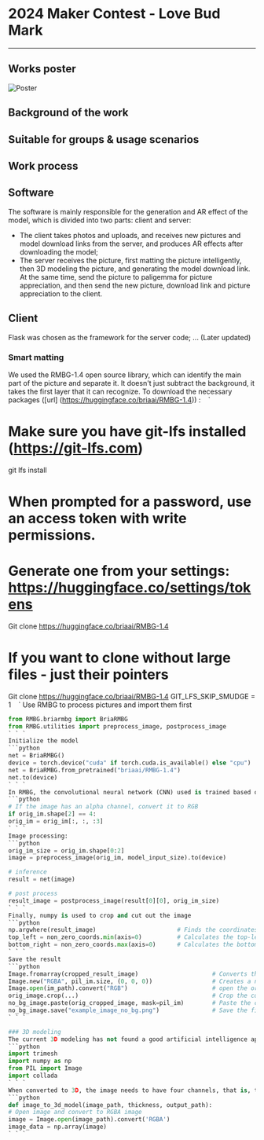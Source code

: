 # 2024 Maker Contest - Love Bud Mark
---

## Works poster
![Poster](6001716566639_.pic_hd.jpg)

## Background of the work

## Suitable for groups & usage scenarios

## Work process
## Software
The software is mainly responsible for the generation and AR effect of the model, which is divided into two parts: client and server:
- The client takes photos and uploads, and receives new pictures and model download links from the server, and produces AR effects after downloading the model;
- The server receives the picture, first matting the picture intelligently, then 3D modeling the picture, and generating the model download link. At the same time, send the picture to paligemma for picture appreciation, and then send the new picture, download link and picture appreciation to the client.

## Client
Flask was chosen as the framework for the server code;
... (Later updated)

### Smart matting
We used the RMBG-1.4 open source library, which can identify the main part of the picture and separate it. It doesn't just subtract the background, it takes the first layer that it can recognize.
To download the necessary packages ([url] (https://huggingface.co/briaai/RMBG-1.4)) :
` ` `
# Make sure you have git-lfs installed (https://git-lfs.com)
git lfs install

# When prompted for a password, use an access token with write permissions.
# Generate one from your settings: https://huggingface.co/settings/tokens
Git clone https://huggingface.co/briaai/RMBG-1.4

# If you want to clone without large files - just their pointers
Git clone https://huggingface.co/briaai/RMBG-1.4 GIT_LFS_SKIP_SMUDGE = 1
` ` `
Use RMBG to process pictures and import them first
```python
from RMBG.briarmbg import BriaRMBG
from RMBG.utilities import preprocess_image, postprocess_image
` ` `
Initialize the model
```python
net = BriaRMBG()                                                             # Instantiate the background removal model.
device = torch.device("cuda" if torch.cuda.is_available() else "cpu")        # Detects if there is a GPU available, if so use the GPU, otherwise use the CPU.
net = BriaRMBG.from_pretrained("briaai/RMBG-1.4")                            # Load pre-trained background removal model.
net.to(device)                                                               # Moves the model to the specified device (GPU or CPU).
` ` `
In RMBG, the convolutional neural network (CNN) used is trained based on RGB images, so it only expects the picture to have three channels: R, G and B. If the number of channels is greater than 3 and 4 (A), it will produce errors, so we need to first determine the number of channels in the picture and fix it as a three-channel picture.
```python
# If the image has an alpha channel, convert it to RGB
if orig_im.shape[2] == 4:
orig_im = orig_im[:, :, :3]
` ` `
Image processing:
```python
orig_im_size = orig_im.shape[0:2]
image = preprocess_image(orig_im, model_input_size).to(device)

# inference
result = net(image)

# post process
result_image = postprocess_image(result[0][0], orig_im_size)
` ` `
Finally, numpy is used to crop and cut out the image
```python
np.argwhere(result_image)                       # Finds the coordinates of all non-zero pixels in the resulting image.
top_left = non_zero_coords.min(axis=0)          # Calculates the top-left coordinates of the non-zero pixel region.
bottom_right = non_zero_coords.max(axis=0)      # Calculates the bottom-right coordinates of the non-zero pixel region.
` ` `
Save the result
```python
Image.fromarray(cropped_result_image)                     # Converts the cropped Image to a PIL image.
Image.new("RGBA", pil_im.size, (0, 0, 0))                 # Creates a new transparent background Image.
Image.open(im_path).convert("RGB")                        # open the original Image and make sure it is in RGB format.
orig_image.crop(...)                                      # Crop the corresponding area in the original image.
no_bg_image.paste(orig_cropped_image, mask=pil_im)        # Paste the cropped original image onto the transparent background image, using the removed background image as the mask.
no_bg_image.save("example_image_no_bg.png")               # Save the final image with the background removed.
` ` `

### 3D modeling
The current 3D modeling has not found a good artificial intelligence api, so the first simple processing, through the trimesh library to convert 2d images to 3d models, in fact, the 2d image to increase a little thickness. Finally, export the file to dae using the collada library.
```python
import trimesh
import numpy as np
from PIL import Image
import collada
` ` `
When converted to 3D, the image needs to have four channels, that is, transparency. The significance of transparency is that in image segmentation or background removal tasks, transparency information can help determine which pixels belong to the foreground and which pixels belong to the background and usually only need to deal with the non-transparent part (i.e. the foreground). By checking the value of the Alpha channel, you can easily ignore the transparent part and work with only the pixels that are actually needed. For example, the condition if image_data[y, x, 3] > 0 deals only with pixels whose Alpha value is greater than 0, i.e. the non-transparent part.
```python
def image_to_3d_model(image_path, thickness, output_path):
# Open image and convert to RGBA image
image = Image.open(image_path).convert('RGBA')
image_data = np.array(image)
` ` `